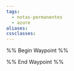```yaml
---
tags:
  - notas-permanentes
  - azure
aliases: 
cssclasses:
---
```


%% Begin Waypoint %%


%% End Waypoint %%
